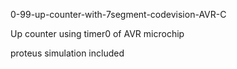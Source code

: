  0-99-up-counter-with-7segment-codevision-AVR-C
 
Up counter using timer0 of AVR microchip 

proteus simulation included  


